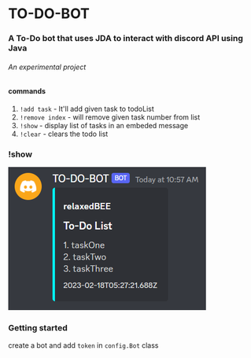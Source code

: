 # TO-DO-BOT

### A To-Do bot that uses JDA to interact with discord API using Java

###### An experimental project

#### commands
1. `!add task` - It'll add given task to todoList
1. `!remove index` - will remove given task number from list
1. `!show` - display list of tasks in an embeded message
1. `!clear` - clears the todo list 

### !show
![image](src/main/resources/show.png)

### Getting started
 
create a bot and add `token` in `config.Bot` class 